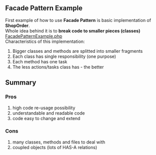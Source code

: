 ## Facade Pattern Example
First example of how to use **Facade Pattern** is basic implementation of **ShopOrder**. <br />
Whole idea behind it is to **break code to smaller pieces (classes)** <br />
[FacadePatternExample.php](FacadePatternExample.php)<br />
Characteristics of this implementation:
 1. Bigger classes and methods are splitted into smaller fragments
 2. Each class has single responsibility (one purpose)
 3. Each method has one task
 4. The less actions/tasks class has - the better

## Summary
### Pros
 1. high code re-usage possibility
 2. understandable and readable code
 3. code easy to change and extend

### Cons
 1. many classes, methods and files to deal with
 2. coupled objects (lots of HAS-A relations)
